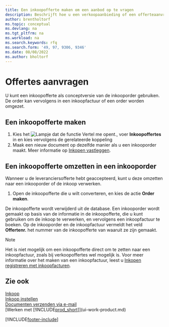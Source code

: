 ```yaml
---
title: Een inkoopofferte maken om een aanbod op te vragen
description: Beschrijft hoe u een verkoopaanbieding of een offerteaanvraagdocument maakt om uw aanbod aan een klant vast te leggen om producten onder bepaalde voorwaarden te verkopen.
author: brentholtorf
ms.topic: conceptual
ms.devlang: na
ms.tgt_pltfrm: na
ms.workload: na
ms.search.keywords: rfq
ms.search.form: '49, 97, 9306, 9346'
ms.date: 08/08/2022
ms.author: bholtorf
---
```

# Offertes aanvragen

U kunt een inkoopofferte als conceptversie van de inkooporder gebruiken. De order kan vervolgens in een inkoopfactuur of een order worden omgezet.

## Een inkoopofferte maken

1. Kies het ![Lampje dat de functie Vertel me opent.](media/ui-search/search_small.png "Vertel me wat u wilt doen"), voer **Inkoopoffertes** in en kies vervolgens de gerelateerde koppeling
2. Maak een nieuw document op dezelfde manier als u een inkooporder maakt. Meer informatie op [Inkopen vastleggen](purchasing-how-record-purchases.md).

## Een inkoopofferte omzetten in een inkooporder

Wanneer u de leveranciersofferte hebt geaccepteerd, kunt u deze omzetten naar een inkooporder of de inkoop verwerken.

1. Open de inkoopofferte die u wilt converteren, en kies de actie **Order maken**.

De inkoopofferte wordt verwijderd uit de database. Een inkooporder wordt gemaakt op basis van de informatie in de inkoopofferte, die u kunt gebruiken om de inkoop te verwerken, en vervolgens een inkoopfactuur te boeken. Op de inkooporder en de inkoopfactuur vermeldt het veld **Offertenr.** het nummer van de inkoopofferte van waaruit ze zijn gemaakt.

> [!NOTE]
> Het is niet mogelijk om een inkoopofferte direct om te zetten naar een inkoopfactuur, zoals bij verkoopoffertes wel mogelijk is. Voor meer informatie over het maken van een inkoopfactuur, leest u [Inkopen registreren met inkoopfacturen](purchasing-how-record-purchases.md).

## Zie ook

[Inkoop](purchasing-manage-purchasing.md)  
[Inkoop instellen](purchasing-setup-purchasing.md)  
[Documenten verzenden via e-mail](ui-how-send-documents-email.md)  
[Werken met [!INCLUDE[prod_short](includes/prod_short.md)]](ui-work-product.md)  

[!INCLUDE[footer-include](includes/footer-banner.md)]
